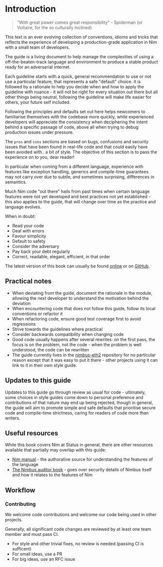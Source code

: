 # Introduction

> "With great power comes great responsibility" - Spiderman (or Voltaire, for the so culturally inclined)

This text is an ever evolving collection of conventions, idioms and tricks that reflects the experience of developing a production-grade application in Nim with a small team of developers.

The guide is a living document to help manage the complexities of using a off-the-beaten-track language and environment to produce a stable product ready for an adverserial internet.

Each guideline starts with a quick, general recommendation to use or not use a particular feature, that represents a safe "default" choice. It is followed by a rationale to help you decide when and how to apply the guideline with nuance - it will not be right for every situation out there but all other things being neutral, following the guideline will make life easier for others, your future self included.

Following the principles and defaults set out here helps newcomers to familiarise themselves with the codebase more quickly, while experienced developers will appreciate the consistency when deciphering the intent behind a specific passage of code, above all when trying to debug production issues under pressure.

The `pros` and `cons` sections are based on bugs, confusions and security issues that have been found in real-life code and that could easily have been avoided with.. a bit of style. The objective of this section is to pass the experience on to you, dear reader!

In particular when coming from a different language, experience with features like exception handling, generics and compile-time guarantees may not carry over due to subtle, and sometimes surprising, differences in semantics.

Much Nim code "out there" hails from past times when certain language features were not yet developed and best practices not yet established - this also applies to the guide, that will change over time as the practice and language evolves.

When in doubt:

* Read your code
* Deal with errors
* Favour simplicity
* Default to safety
* Consider the adversary
* Pay back your debt regularly
* Correct, readable, elegant, efficient, in that order

The latest version of this book can usually be found [online](https://nimbus.guide/style-book/) or on [GitHub](https://github.com/status-im/nimbus-eth2/tree/unstable/docs/the_style_book).

<!-- toc -->

## Practical notes

* When deviating from the guide, document the rationale in the module, allowing the next developer to understand the motivation behind the deviation
* When encountering code that does not follow this guide, follow its local conventions or refactor it
* When refactoring code, ensure good test coverage first to avoid regressions
* Strive towards the guidelines where practical
* Consider backwards compatibility when changing code
* Good code usually happens after several rewrites: on the first pass, the focus is on the problem, not the code - when the problem is well understood, the code can be rewritten
* The guide currently lives in the [nimbus-eth2](https://github.com/status-im/nimbus-eth2/) repository for no particular reason except that it was easy to put it there - other projects using it can link to it in their own style guide.

## Updates to this guide

Updates to this guide go through review as usual for code - ultimately, some choices in style guides come down to personal preference and contributions of that nature may end up being rejected, though in general, the guide will aim to promote simple and safe defaults that prioritise secure code and compile-time strictness, caring for readers of code more than writers.

## Useful resources

While this book covers Nim at Status in general, there are other resources available that partially may overlap with this guide:

* [Nim manual](https://nim-lang.org/docs/manual.html) - the authorative source for understanding the features of the language
* [The Nimbus auditor book](https://nimbus.guide/auditors-book/) - goes over security details of Nimbus itself and how it relates to the features of Nim

## Workflow

### Contributing

We welcome code contributions and welcome our code being used in other projects.

Generally, all significant code changes are reviewed by at least one team member and must pass CI.

* For style and other trivial fixes, no review is needed (passing CI is sufficent)
* For small ideas, use a PR
* For big ideas, use an RFC issue
